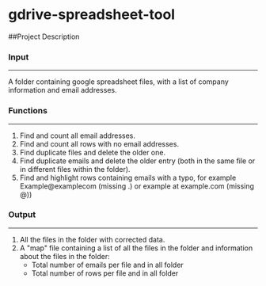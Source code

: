 # gdrive-spreadsheet-tool
##Project Description
### Input
---
A folder containing google spreadsheet files, with a list of company information and email addresses.

### Functions
---
1. Find and count all email addresses. 
2. Find and count all rows with no email addresses. 
3. Find duplicate files and delete the older one. 
4. Find duplicate emails and delete the older entry (both in the same file or in different files within the folder).
5. Find and highlight rows containing emails with a typo, for example Example@examplecom (missing .) or example at example.com (missing @))

### Output
---
1. All the files in the folder with corrected data.
2.  A "map" file containing a list of all the files in the folder and information about the files in the folder:
    * Total number of emails per file and in all folder
    * Total number of rows per file and in all folder
